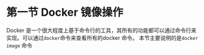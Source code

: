 # 第一节 Docker 镜像操作  
Docker 是一个很大程度上基于命令行的工具，其所有的功能都可以通过命令行来实现。可以通过`docker`命令来查看所有的docker 命令。 本节主要说明的是`docker image` 命令   
